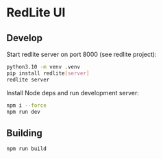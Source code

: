 # RedLite UI

## Develop

Start redlite server on port 8000 (see redlite project):

```bash
python3.10 -m venv .venv
pip install redlite[server]
redlite server
```

Install Node deps and run development server:

```bash
npm i --force
npm run dev
```

## Building

```bash
npm run build
```
